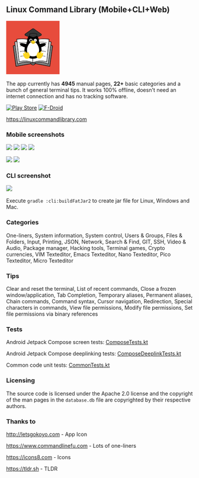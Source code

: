 ## Linux Command Library (Mobile+CLI+Web)

![Icon](https://raw.githubusercontent.com/SimonSchubert/LinuxCommandLibrary/master/art/web_hi_res_144.png)

The app currently has **4945** manual pages, **22+** basic categories and a bunch of general terminal tips. It works 100% offline, doesn't need an internet connection and has no tracking software.

[![Play Store](https://raw.githubusercontent.com/SimonSchubert/LinuxCommandBibliotheca/master/art/play_store_badge.png)](https://play.google.com/store/apps/details?id=com.inspiredandroid.linuxcommandbibliotheca)
[![F-Droid](https://raw.githubusercontent.com/SimonSchubert/LinuxCommandBibliotheca/master/art/fdroid_badge.png)](https://f-droid.org/en/packages/com.inspiredandroid.linuxcommandbibliotheca/)

https://linuxcommandlibrary.com

### Mobile screenshots

<p>
<img src="https://raw.githubusercontent.com/SimonSchubert/LinuxCommandBibliotheca/master/art/screen-1.png" width="200">
<img src="https://raw.githubusercontent.com/SimonSchubert/LinuxCommandBibliotheca/master/art/screen-2-dark.png" width="200">
<img src="https://raw.githubusercontent.com/SimonSchubert/LinuxCommandBibliotheca/master/art/screen-3.png" width="200">
<img src="https://raw.githubusercontent.com/SimonSchubert/LinuxCommandBibliotheca/master/art/screen-4-dark.png" width="200">
</p>
<img src="https://raw.githubusercontent.com/SimonSchubert/LinuxCommandBibliotheca/master/art/screen-1-tablet.png" width="400">
<img src="https://raw.githubusercontent.com/SimonSchubert/LinuxCommandBibliotheca/master/art/screen-2-tablet.png" width="400">

### CLI screenshot

<img src="https://raw.githubusercontent.com/SimonSchubert/LinuxCommandBibliotheca/master/art/screen-cli-1.png" width="300">

Execute `gradle :cli:buildFatJar2` to create jar file for Linux, Windows and Mac.

### Categories

One-liners, System information, System control, Users & Groups, Files & Folders, Input, Printing, JSON, Network, Search & Find, GIT, SSH, Video & Audio, Package manager, Hacking tools, Terminal games, Crypto currencies, VIM Texteditor, Emacs Texteditor, Nano Texteditor, Pico Texteditor, Micro Texteditor

### Tips

Clear and reset the terminal, List of recent commands, Close a frozen window/application, Tab Completion, Temporary aliases, Permanent aliases, Chain commands, Command syntax, Cursor navigation, Redirection, Special characters in commands, View file permissions, Modify file permissions, Set file permissions via binary references

### Tests

Android Jetpack Compose screen tests: [ComposeTests.kt](android/src/androidTest/java/com/inspiredandroid/linuxcommandbibliotheca/ComposeTests.kt)

Android Jetpack Compose deeplinking tests: [ComposeDeeplinkTests.kt](android/src/androidTest/java/com/inspiredandroid/linuxcommandbibliotheca/ComposeDeeplinkTests.kt)

Common code unit tests: [CommonTests.kt](common/src/commonTest/kotlin/CommonTests.kt)

### Licensing

The source code is licensed under the Apache 2.0 license and the copyright of the man pages in the `database.db` file are copyrighted by their respective authors.

### Thanks to

http://letsgokoyo.com - App Icon

https://www.commandlinefu.com - Lots of one-liners

https://icons8.com - Icons

https://tldr.sh - TLDR
